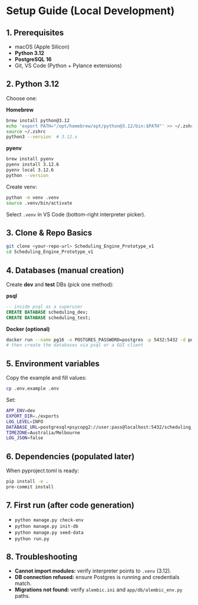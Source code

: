 # Setup Guide (Local Development)

## 1. Prerequisites
- macOS (Apple Silicon)
- **Python 3.12**
- **PostgreSQL 16**
- Git, VS Code (Python + Pylance extensions)

## 2. Python 3.12
Choose one:

**Homebrew**
```bash
brew install python@3.12
echo 'export PATH="/opt/homebrew/opt/python@3.12/bin:$PATH"' >> ~/.zshrc
source ~/.zshrc
python3 --version  # 3.12.x
```
**pyenv**
```bash
brew install pyenv
pyenv install 3.12.6
pyenv local 3.12.6
python --version
```
Create venv:
```bash
python -m venv .venv
source .venv/bin/activate
```
Select ```.venv``` in VS Code (bottom-right interpreter picker).

## 3. Clone & Repo Basics
```bash
git clone <your-repo-url> Scheduling_Engine_Prototype_v1
cd Scheduling_Engine_Prototype_v1
```

## 4. Databases (manual creation)
Create **dev** and **test** DBs (pick one method):

**psql**
```sql
-- inside psql as a superuser
CREATE DATABASE scheduling_dev;
CREATE DATABASE scheduling_test;
```
**Docker (optional)**
```bash
docker run --name pg16 -e POSTGRES_PASSWORD=postgres -p 5432:5432 -d postgres:16
# then create the databases via psql or a GUI client
```

## 5. Environment variables
Copy the example and fill values:
```bash
cp .env.example .env
```
Set:
```bash
APP_ENV=dev
EXPORT_DIR=./exports
LOG_LEVEL=INFO
DATABASE_URL=postgresql+psycopg2://user:pass@localhost:5432/scheduling_dev
TIMEZONE=Australia/Melbourne
LOG_JSON=false
```

## 6. Dependencies (populated later)
When pyproject.toml is ready:
```bash
pip install -e .
pre-commit install
```

## 7. First run (after code generation)
- ```python manage.py check-env```
- ```python manage.py init-db```
- ```python manage.py seed-data```
- ```python run.py```

## 8. Troubleshooting
- **Cannot import modules:** verify interpreter points to ```.venv``` (3.12).
- **DB connection refused:** ensure Postgres is running and credentials match.
- **Migrations not found:** verify ```alembic.ini``` and ```app/db/alembic_env.py``` paths.